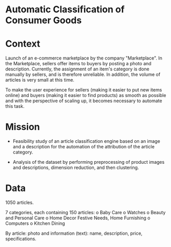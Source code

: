 # Automatic Classification of Consumer Goods

# Context 

Launch of an e-commerce marketplace by the company "Marketplace". In the Marketplace, sellers offer items to buyers by posting a photo and description.
Currently, the assignment of an item's category is done manually by sellers, and is therefore unreliable. In addition, the volume of articles is very small at this time.

To make the user experience for sellers (making it easier to put new items online) and buyers (making it easier to find products) as smooth as possible and with the perspective of scaling up, it becomes necessary to automate this task.

# Mission 

- Feasibility study of an article classification engine based on an image and a description for the automation of the attribution of the article category.

- Analysis of the dataset by performing preprocessing of product images and descriptions, dimension reduction, and then clustering. 


# Data 

1050 articles.

7 categories, each containing 150 articles:
o Baby Care
o Watches
o Beauty and Personal Care
o Home Decor Festive Needs, Home Furnishing o Computers
o Kitchen Dining

By article: photo and information (text): name, description, price, specifications.

